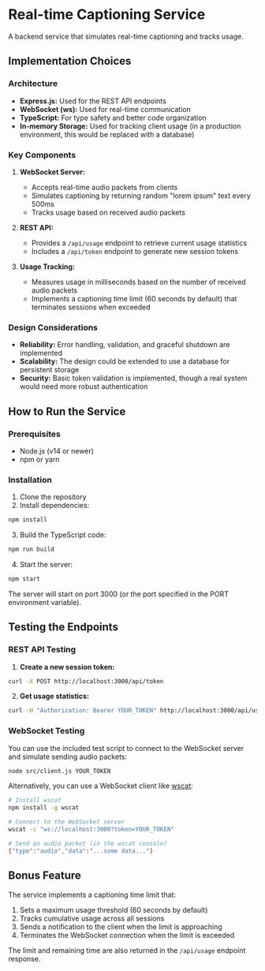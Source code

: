 # Real-time Captioning Service

A backend service that simulates real-time captioning and tracks usage.

## Implementation Choices

### Architecture

- **Express.js:** Used for the REST API endpoints
- **WebSocket (ws):** Used for real-time communication
- **TypeScript:** For type safety and better code organization
- **In-memory Storage:** Used for tracking client usage (in a production environment, this would be replaced with a database)

### Key Components

1. **WebSocket Server:**
   - Accepts real-time audio packets from clients
   - Simulates captioning by returning random "lorem ipsum" text every 500ms
   - Tracks usage based on received audio packets

2. **REST API:**
   - Provides a `/api/usage` endpoint to retrieve current usage statistics
   - Includes a `/api/token` endpoint to generate new session tokens

3. **Usage Tracking:**
   - Measures usage in milliseconds based on the number of received audio packets
   - Implements a captioning time limit (60 seconds by default) that terminates sessions when exceeded

### Design Considerations

- **Reliability:** Error handling, validation, and graceful shutdown are implemented
- **Scalability:** The design could be extended to use a database for persistent storage
- **Security:** Basic token validation is implemented, though a real system would need more robust authentication

## How to Run the Service

### Prerequisites

- Node.js (v14 or newer)
- npm or yarn

### Installation

1. Clone the repository
2. Install dependencies:

```bash
npm install
```

3. Build the TypeScript code:

```bash
npm run build
```

4. Start the server:

```bash
npm start
```

The server will start on port 3000 (or the port specified in the PORT environment variable).

## Testing the Endpoints

### REST API Testing

1. **Create a new session token:**

```bash
curl -X POST http://localhost:3000/api/token
```

2. **Get usage statistics:**

```bash
curl -H "Authorization: Bearer YOUR_TOKEN" http://localhost:3000/api/usage
```

### WebSocket Testing

You can use the included test script to connect to the WebSocket server and simulate sending audio packets:

```bash
node src/client.js YOUR_TOKEN
```

Alternatively, you can use a WebSocket client like [wscat](https://github.com/websockets/wscat):

```bash
# Install wscat
npm install -g wscat

# Connect to the WebSocket server
wscat -c "ws://localhost:3000?token=YOUR_TOKEN"

# Send an audio packet (in the wscat console)
{"type":"audio","data":"...some data..."}
```

## Bonus Feature

The service implements a captioning time limit that:

1. Sets a maximum usage threshold (60 seconds by default)
2. Tracks cumulative usage across all sessions
3. Sends a notification to the client when the limit is approaching
4. Terminates the WebSocket connection when the limit is exceeded

The limit and remaining time are also returned in the `/api/usage` endpoint response.